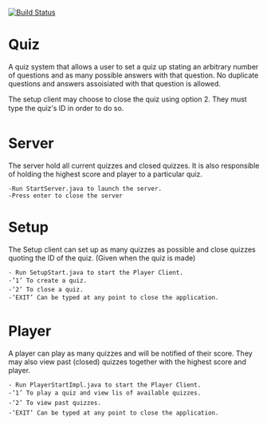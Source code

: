 [![Build Status](https://travis-ci.org/kokamo01/Quiz.svg?branch=master)](https://travis-ci.org/kokamo01/Quiz)


Quiz
=========

A quiz system that allows a user to set a quiz up stating an arbitrary number of questions and as many possible answers with that question. No duplicate questions and answers assoisiated with that question is allowed. 

The setup client may choose to close the quiz using option 2.
They must type the quiz’s ID in order to do so.


Server
=========
The server hold all current quizzes and closed quizzes. 
It is also responsible of holding the highest score and player to a particular quiz.

    -Run StartServer.java to launch the server.
    -Press enter to close the server

Setup
=========

The Setup client can set up as many quizzes as possible and close quizzes 
quoting the ID of the quiz. (Given when the quiz is made)

    - Run SetupStart.java to start the Player Client.
    -’1’ To create a quiz.
    -‘2’ To close a quiz.
    -‘EXIT’ Can be typed at any point to close the application.


Player
=========

A player can play as many quizzes and will be notified of their score.
They may also view past (closed) quizzes together with the highest score and player.

    - Run PlayerStartImpl.java to start the Player Client.
    -‘1’ To play a quiz and view lis of available quizzes. 
    -‘2’ To view past quizzes.
    -‘EXIT’ Can be typed at any point to close the application.

